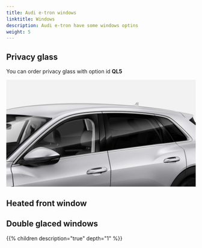 ```yaml
---
title: Audi e-tron windows
linktitle: Windows
description: Audi e-tron have some windows optins
weight: 5
---
```


## Privacy glass

You can order privacy glass with option id **QL5**

![Panoramic roof](privacywindows.png "Privacy windows")


## Heated front window


## Double glaced windows



{{% children description="true" depth="1" %}}
